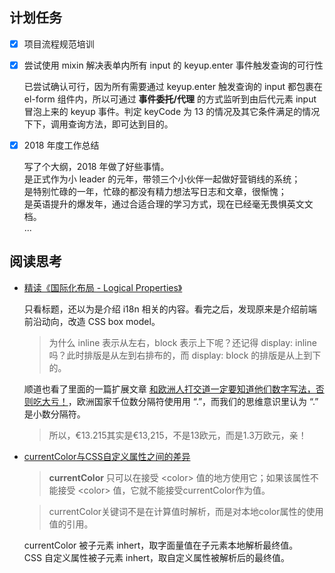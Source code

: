 ## 计划任务

- [x] 项目流程规范培训

- [x] 尝试使用 mixin 解决表单内所有 input 的 keyup.enter 事件触发查询的可行性

	已尝试确认可行，因为所有需要通过 keyup.enter 触发查询的 input 都包裹在 el-form 组件内，所以可通过 **事件委托/代理** 的方式监听到由后代元素 input 冒泡上来的 keyup 事件。判定 keyCode 为 13 的情况及其它条件满足的情况下下，调用查询方法，即可达到目的。

- [x] 2018 年度工作总结

	写了个大纲，2018 年做了好些事情。  
	是正式作为小 leader 的元年，带领三个小伙伴一起做好营销线的系统；  
	是特别忙碌的一年，忙碌的都没有精力想法写日志和文章，很惭愧；  
	是英语提升的爆发年，通过合适合理的学习方式，现在已经毫无畏惧英文文档。  
	...


## 阅读思考

- [精读《国际化布局 - Logical Properties》](https://github.com/dt-fe/weekly/blob/master/86.%E7%B2%BE%E8%AF%BB%E3%80%8A%E5%9B%BD%E9%99%85%E5%8C%96%E5%B8%83%E5%B1%80%20-%20Logical%20Properties%E3%80%8B.md)

	只看标题，还以为是介绍 i18n 相关的内容。看完之后，发现原来是介绍前端前沿动向，改造 CSS box model。

	> 为什么 inline 表示从左右，block 表示上下呢？还记得 display: inline 吗？此时排版是从左到右排布的，而 display: block 的排版是从上到下的。

	顺道也看了里面的一篇扩展文章 [和欧洲人打交道一定要知道他们数字写法，否则吃大亏！](https://zhuanlan.zhihu.com/p/52445123)，欧洲国家千位数分隔符使用用 “.”，而我们的思维意识里认为 “.” 是小数分隔符。

	> 所以，€13.215其实是€13,215，不是13欧元，而是1.3万欧元，亲！

- [currentColor与CSS自定义属性之间的差异](https://www.w3cplus.com/css/currentcolor-vs-custom-properties.html)

	> **currentColor** 只可以在接受 \<color> 值的地方使用它；如果该属性不能接受 \<color> 值，它就不能接受currentColor作为值。

	> currentColor关键词不是在计算值时解析，而是对本地color属性的使用值的引用。

	currentColor 被子元素 inhert，取字面量值在子元素本地解析最终值。  
	CSS 自定义属性被子元素 inhert，取自定义属性被解析后的最终值。

